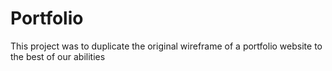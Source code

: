 # Portfolio

This project was to duplicate the original wireframe of a portfolio website to the best of our abilities
